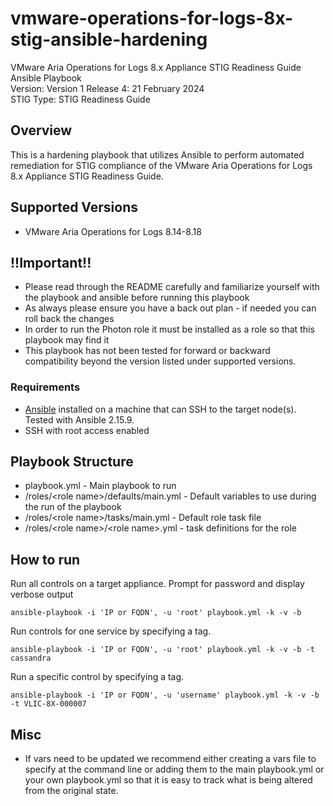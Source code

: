 # vmware-operations-for-logs-8x-stig-ansible-hardening
VMware Aria Operations for Logs 8.x Appliance STIG Readiness Guide Ansible Playbook  
Version: Version 1 Release 4: 21 February 2024    
STIG Type: STIG Readiness Guide  

## Overview
This is a hardening playbook that utilizes Ansible to perform automated remediation for STIG compliance of the VMware Aria Operations for Logs 8.x Appliance STIG Readiness Guide.

## Supported Versions
- VMware Aria Operations for Logs 8.14-8.18  

## !!Important!!
- Please read through the README carefully and familiarize yourself with the playbook and ansible before running this playbook
- As always please ensure you have a back out plan - if needed you can roll back the changes
- In order to run the Photon role it must be installed as a role so that this playbook may find it
- This playbook has not been tested for forward or backward compatibility beyond the version listed under supported versions.

### Requirements

- [Ansible](https://docs.ansible.com/ansible/latest/installation_guide/index.html) installed on a machine that can SSH to the target node(s).  Tested with Ansible 2.15.9.
- SSH with root access enabled

## Playbook Structure

- playbook.yml - Main playbook to run
- /roles/\<role name>/defaults/main.yml - Default variables to use during the run of the playbook
- /roles/\<role name>/tasks/main.yml - Default role task file
- /roles/\<role name>/\<role name>.yml - task definitions for the role

## How to run

Run all controls on a target appliance. Prompt for password and display verbose output  
```
ansible-playbook -i 'IP or FQDN', -u 'root' playbook.yml -k -v -b
```
Run controls for one service by specifying a tag.  
```
ansible-playbook -i 'IP or FQDN', -u 'root' playbook.yml -k -v -b -t cassandra
```
Run a specific control by specifying a tag.  
```
ansible-playbook -i 'IP or FQDN', -u 'username' playbook.yml -k -v -b -t VLIC-8X-000007
```

## Misc
- If vars need to be updated we recommend either creating a vars file to specify at the command line or adding them to the main playbook.yml or your own playbook.yml so that it is easy to track what is being altered from the original state.  